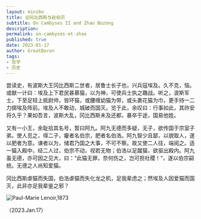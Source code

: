 ```yaml
---
layout: minibo
title: 论冈比西斯与赵伯宗
subtitle: On Cambyses II and Zhao Bozong
description: 
permalink: on-cambyses-et-zhao
published: true
date: 2023-01-17
author: GreatBaron
tags:
- 哲学
- 历史
---
```




尝读史，有波斯大王冈比西斯二世者，居鲁士长子也，兴兵寇埃及。久不克，恼。或献一计曰：埃及上下君民甚慕猫，以为神，可使兵士执之趣战。听之，波斯军士，下至足轻上抵尉帅，皆环猫，或腰缠幼猫为带，或头裹花猫为巾，更手持一二力掷埃及阵前。埃及人不敢动，城破而国灭。览于此，余叹曰：行事如此，其祚安将久乎？果如吾言，波斯大乱，冈比西斯未及还都，暴卒于途，国易他姓。

又有一小王，余耻拾其名号，暂曰阿九。阿九无德而多疑，无子，欲传国于宗室子弟。使人觅之，得二子，癯者名伯宗，肥者名伯浩。阿九智少且鄙，以貌取人，遂以肥者为意。谏者以为，储君乃国之大事，不可不察。故又使二人往，端阅之。适一猫入殿中，经二人过，伯宗不动，视若无物；伯浩以足蹴猫，欲驱出殿内。阿九虽无德，亦可因之见大，曰：“此猫无罪，奈何伤之，岂可担社稷！”，遂以伯宗嗣统。无德之人尚知爱猫。

冈比西斯虐猫而失国，伯浩虐猫而失化龙之机，足我辈虑之；然埃及人因爱猫而国灭，此非亦足我辈鉴之邪？

![Paul-Marie Lenoir,1873](https://img1.doubanio.com/view/note/l/public/p92420048.webp)

（2023.Jan.17）
